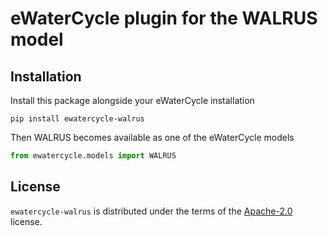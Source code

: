 # eWaterCycle plugin for the WALRUS model


## Installation

Install this package alongside your eWaterCycle installation

```console
pip install ewatercycle-walrus
```

Then WALRUS becomes available as one of the eWaterCycle models

```python
from ewatercycle.models import WALRUS
```

## License

`ewatercycle-walrus` is distributed under the terms of the [Apache-2.0](https://spdx.org/licenses/Apache-2.0.html) license.
